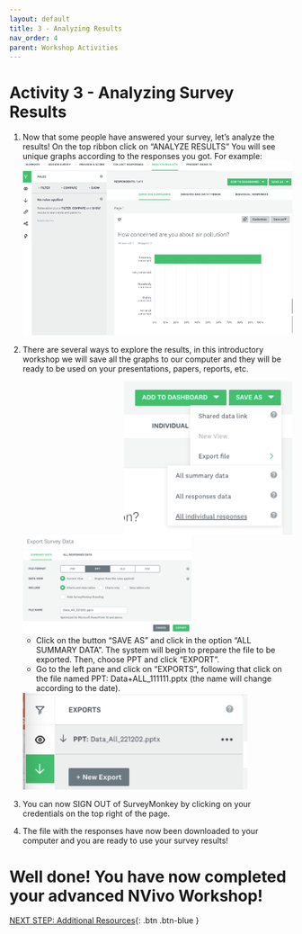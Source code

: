 ```yaml
---
layout: default
title: 3 - Analyzing Results
nav_order: 4
parent: Workshop Activities
---
```

# Activity 3 - Analyzing Survey Results

1.	Now that some people have answered your survey, let’s analyze the results! On the top ribbon click on “ANALYZE RESULTS” You will see unique graphs according to the responses you got. For example:
    <img src="images/act-2/sm-2-01.png" style="width:500px;" alt="create survey"> 
2.	There are several ways to explore the results, in this introductory workshop we will save all the graphs to our computer and they will be ready to be used on your presentations, papers, reports, etc. 

    <img src="images/act-2/sm-2-02.png" style="float:right; width:300px;" alt="create survey"> 
    <img src="images/act-2/sm-2-03.png" style="width:300px;" alt="create survey"> 

    - Click on the button “SAVE AS” and click in the option “ALL SUMMARY DATA”. The system will begin to prepare the file to be exported. Then, choose PPT and click “EXPORT”.
    - Go to the left pane and click on “EXPORTS”, following that click on the file named PPT: Data+ALL_111111.pptx (the name will change according to the date).
    <img src="images/act-2/sm-2-04.png" style="width:400px;" alt="create survey"> 

3. You can now SIGN OUT of SurveyMonkey by clicking on your credentials on the top right of the page. 

4. The file with the responses have now been downloaded to your computer and you are ready to use your survey results!

# Well done! You have now completed your advanced NVivo Workshop!

[NEXT STEP: Additional Resources](additional-resources.html){: .btn .btn-blue }
